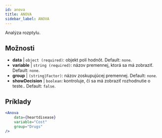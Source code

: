 ```yaml
---
id: anova
title: ANOVA
sidebar_label: ANOVA
---
```


Analýza rozptylu.

## Možnosti

* __data__ | `object (required)`: objekt polí hodnôt. Default: `none`.
* __variable__ | `string (required)`: názov premennej, ktorá sa má zobraziť. Default: `none`.
* __group__ | `(string|Factor)`: názov zoskupujúcej premennej. Default: `none`.
* __showDecision__ | `boolean`: kontroluje, či sa má zobraziť rozhodnutie o teste.. Default: `false`.


## Príklady

```jsx live
<Anova
    data={heartdisease} 
    variable="Cost"
    group="Drugs"
/>
```
